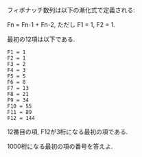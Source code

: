 フィボナッチ数列は以下の漸化式で定義される:

Fn = Fn-1 + Fn-2, ただし F1 = 1, F2 = 1.

最初の12項は以下である.

```
F1 = 1
F2 = 1
F3 = 2
F4 = 3
F5 = 5
F6 = 8
F7 = 13
F8 = 21
F9 = 34
F10 = 55
F11 = 89
F12 = 144
```

12番目の項, F12が3桁になる最初の項である.

1000桁になる最初の項の番号を答えよ.